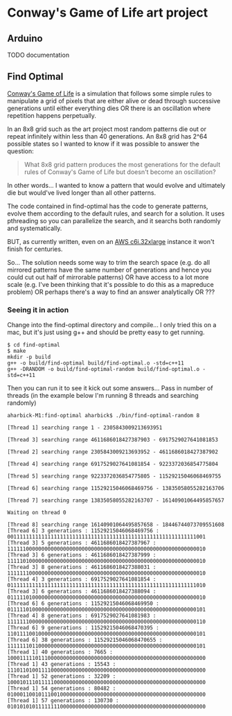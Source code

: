# Conway's Game of Life art project

## Arduino

TODO documentation

## Find Optimal

[Conway's Game of Life](https://en.wikipedia.org/wiki/Conway%27s_Game_of_Life) is a simulation that follows some simple rules to manipulate a grid of pixels that are either alive or dead through successive generations until either everything dies OR there is an oscillation where repetition happens perpetually.

In an 8x8 grid such as the art project most random patterns die out or repeat infinitely within less than 40 generations.  An 8x8 grid has 2^64 possible states so I wanted to know if it was possible to answer the question:

> What 8x8 grid pattern produces the most generations for the default rules of Conway's Game of Life but doesn't become an oscillation?

In other words...  I wanted to know a pattern that would evolve and ultimately die but would've lived longer than all other patterns.

The code contained in find-optimal has the code to generate patterns, evolve them according to the default rules, and search for a solution.  It uses pthreading so you can parallelize the search, and it searchs both randomly and systematically.

BUT, as currently written, even on an [AWS c6i.32xlarge](https://aws.amazon.com/ec2/instance-types/c6i/) instance it won't finish for centuries.

So... The solution needs some way to trim the search space (e.g. do all mirrored patterns have the same number of generations and hence you could cut out half of mirrorable patterns) OR have access to a lot more scale (e.g. I've been thinking that it's possible to do this as a mapreduce problem) OR perhaps there's a way to find an answer analytically OR ???

### Seeing it in action

Change into the find-optimal directory and compile...  I only tried this on a mac, but it's just using g++ and should be pretty easy to get running.

```
$ cd find-optimal
$ make
mkdir -p build
g++ -o build/find-optimal build/find-optimal.o -std=c++11
g++ -DRANDOM -o build/find-optimal-random build/find-optimal.o -std=c++11
```

Then you can run it to see it kick out some answers...  Pass in number of threads (in the example below I'm running 8 threads and searching randomly)
```
aharbick-M1:find-optimal aharbick$ ./bin/find-optimal-random 8

[Thread 1] searching range 1 - 2305843009213693951

[Thread 3] searching range 4611686018427387903 - 6917529027641081853

[Thread 2] searching range 2305843009213693952 - 4611686018427387902

[Thread 4] searching range 6917529027641081854 - 9223372036854775804

[Thread 5] searching range 9223372036854775805 - 11529215046068469755

[Thread 6] searching range 11529215046068469756 - 13835058055282163706

[Thread 7] searching range 13835058055282163707 - 16140901064495857657

Waiting on thread 0

[Thread 8] searching range 16140901064495857658 - 18446744073709551608
[Thread 6] 3 generations : 11529215046068469756 : 0011111111111111111111111111111111111111111111111111111111111001
[Thread 3] 5 generations : 4611686018427387967 : 1111110000000000000000000000000000000000000000000000000000000010
[Thread 3] 6 generations : 4611686018427387999 : 1111101000000000000000000000000000000000000000000000000000000010
[Thread 3] 8 generations : 4611686018427388031 : 1111111000000000000000000000000000000000000000000000000000000010
[Thread 4] 3 generations : 6917529027641081854 : 0111111111111111111111111111111111111111111111111111111111111010
[Thread 3] 6 generations : 4611686018427388094 : 0111110100000000000000000000000000000000000000000000000000000010
[Thread 6] 6 generations : 11529215046068469950 : 0111110100000000000000000000000000000000000000000000000000000101
[Thread 4] 8 generations : 6917529027641081983 : 1111111000000000000000000000000000000000000000000000000000000110
[Thread 6] 9 generations : 11529215046068470395 : 1101111001000000000000000000000000000000000000000000000000000101
[Thread 6] 38 generations : 11529215046068470655 : 1111111011000000000000000000000000000000000000000000000000000101
[Thread 1] 40 generations : 7665 : 1000111110111000000000000000000000000000000000000000000000000000
[Thread 1] 43 generations : 15543 : 1110110100111100000000000000000000000000000000000000000000000000
[Thread 1] 52 generations : 32209 : 1000101110111110000000000000000000000000000000000000000000000000
[Thread 1] 54 generations : 80482 : 0100011001011100100000000000000000000000000000000000000000000000
[Thread 1] 57 generations : 130730 : 0101010101111111100000000000000000000000000000000000000000000000
```
